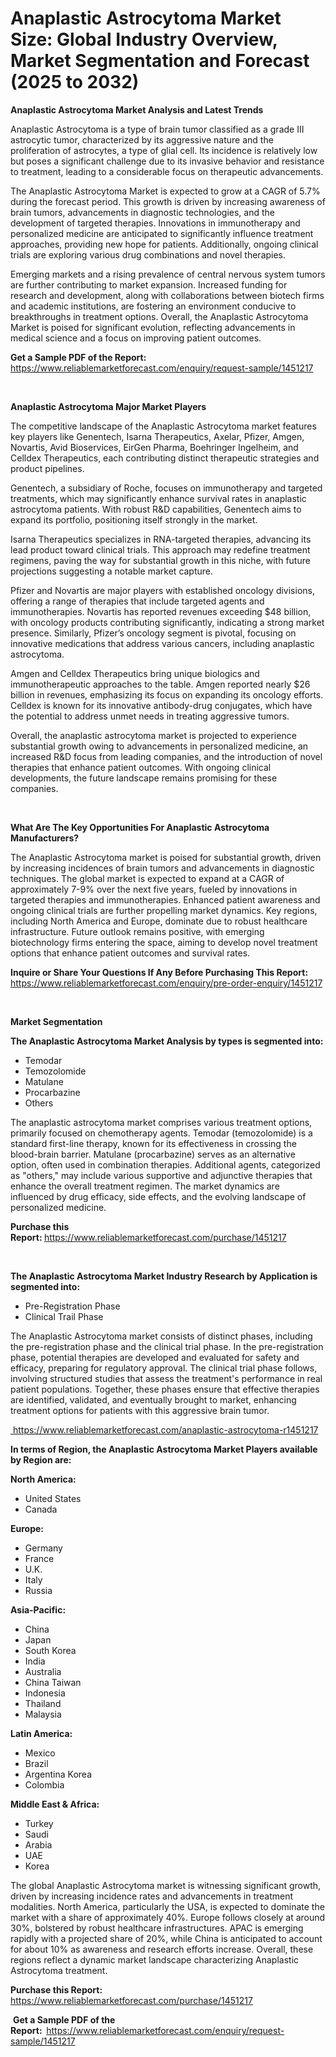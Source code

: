<p><h1>Anaplastic Astrocytoma Market Size: Global Industry Overview, Market Segmentation and Forecast (2025 to 2032)</h1></p><p><strong>Anaplastic Astrocytoma Market Analysis and Latest Trends</strong></p>
<p><p>Anaplastic Astrocytoma is a type of brain tumor classified as a grade III astrocytic tumor, characterized by its aggressive nature and the proliferation of astrocytes, a type of glial cell. Its incidence is relatively low but poses a significant challenge due to its invasive behavior and resistance to treatment, leading to a considerable focus on therapeutic advancements.</p><p>The Anaplastic Astrocytoma Market is expected to grow at a CAGR of 5.7% during the forecast period. This growth is driven by increasing awareness of brain tumors, advancements in diagnostic technologies, and the development of targeted therapies. Innovations in immunotherapy and personalized medicine are anticipated to significantly influence treatment approaches, providing new hope for patients. Additionally, ongoing clinical trials are exploring various drug combinations and novel therapies.</p><p>Emerging markets and a rising prevalence of central nervous system tumors are further contributing to market expansion. Increased funding for research and development, along with collaborations between biotech firms and academic institutions, are fostering an environment conducive to breakthroughs in treatment options. Overall, the Anaplastic Astrocytoma Market is poised for significant evolution, reflecting advancements in medical science and a focus on improving patient outcomes.</p></p>
<p><strong>Get a Sample PDF of the Report:&nbsp;</strong> <a href="https://www.reliablemarketforecast.com/enquiry/request-sample/1451217?utm_campaign=2944&utm_medium=2&utm_source=Github&utm_content=ia&utm_term=12042025&utm_id=anaplastic-astrocytoma">https://www.reliablemarketforecast.com/enquiry/request-sample/1451217</a></p>
<p>&nbsp;</p>
<p><strong>Anaplastic Astrocytoma Major Market Players</strong></p>
<p><p>The competitive landscape of the Anaplastic Astrocytoma market features key players like Genentech, Isarna Therapeutics, Axelar, Pfizer, Amgen, Novartis, Avid Bioservices, EirGen Pharma, Boehringer Ingelheim, and Celldex Therapeutics, each contributing distinct therapeutic strategies and product pipelines.</p><p>Genentech, a subsidiary of Roche, focuses on immunotherapy and targeted treatments, which may significantly enhance survival rates in anaplastic astrocytoma patients. With robust R&D capabilities, Genentech aims to expand its portfolio, positioning itself strongly in the market.</p><p>Isarna Therapeutics specializes in RNA-targeted therapies, advancing its lead product toward clinical trials. This approach may redefine treatment regimens, paving the way for substantial growth in this niche, with future projections suggesting a notable market capture.</p><p>Pfizer and Novartis are major players with established oncology divisions, offering a range of therapies that include targeted agents and immunotherapies. Novartis has reported revenues exceeding $48 billion, with oncology products contributing significantly, indicating a strong market presence. Similarly, Pfizer’s oncology segment is pivotal, focusing on innovative medications that address various cancers, including anaplastic astrocytoma.</p><p>Amgen and Celldex Therapeutics bring unique biologics and immunotherapeutic approaches to the table. Amgen reported nearly $26 billion in revenues, emphasizing its focus on expanding its oncology efforts. Celldex is known for its innovative antibody-drug conjugates, which have the potential to address unmet needs in treating aggressive tumors.</p><p>Overall, the anaplastic astrocytoma market is projected to experience substantial growth owing to advancements in personalized medicine, an increased R&D focus from leading companies, and the introduction of novel therapies that enhance patient outcomes. With ongoing clinical developments, the future landscape remains promising for these companies.</p></p>
<p>&nbsp;</p>
<p><strong>What Are The Key Opportunities For Anaplastic Astrocytoma Manufacturers?</strong></p>
<p><p>The Anaplastic Astrocytoma market is poised for substantial growth, driven by increasing incidences of brain tumors and advancements in diagnostic techniques. The global market is expected to expand at a CAGR of approximately 7-9% over the next five years, fueled by innovations in targeted therapies and immunotherapies. Enhanced patient awareness and ongoing clinical trials are further propelling market dynamics. Key regions, including North America and Europe, dominate due to robust healthcare infrastructure. Future outlook remains positive, with emerging biotechnology firms entering the space, aiming to develop novel treatment options that enhance patient outcomes and survival rates.</p></p>
<p><strong>Inquire or Share Your Questions If Any Before Purchasing This Report:</strong> <a href="https://www.reliablemarketforecast.com/enquiry/pre-order-enquiry/1451217?utm_campaign=2944&utm_medium=2&utm_source=Github&utm_content=ia&utm_term=12042025&utm_id=anaplastic-astrocytoma">https://www.reliablemarketforecast.com/enquiry/pre-order-enquiry/1451217</a></p>
<p>&nbsp;</p>
<p><strong>Market Segmentation</strong></p>
<p><strong>The Anaplastic Astrocytoma Market Analysis by types is segmented into:</strong></p>
<p><ul><li>Temodar</li><li>Temozolomide</li><li>Matulane</li><li>Procarbazine</li><li>Others</li></ul></p>
<p><p>The anaplastic astrocytoma market comprises various treatment options, primarily focused on chemotherapy agents. Temodar (temozolomide) is a standard first-line therapy, known for its effectiveness in crossing the blood-brain barrier. Matulane (procarbazine) serves as an alternative option, often used in combination therapies. Additional agents, categorized as "others," may include various supportive and adjunctive therapies that enhance the overall treatment regimen. The market dynamics are influenced by drug efficacy, side effects, and the evolving landscape of personalized medicine.</p></p>
<p><strong>Purchase this Report:&nbsp;</strong><a href="https://www.reliablemarketforecast.com/purchase/1451217?utm_campaign=2944&utm_medium=2&utm_source=Github&utm_content=ia&utm_term=12042025&utm_id=anaplastic-astrocytoma">https://www.reliablemarketforecast.com/purchase/1451217</a></p>
<p>&nbsp;</p>
<p><strong>The Anaplastic Astrocytoma Market Industry Research by Application is segmented into:</strong></p>
<p><ul><li>Pre-Registration Phase</li><li>Clinical Trail Phase</li></ul></p>
<p><p>The Anaplastic Astrocytoma market consists of distinct phases, including the pre-registration phase and the clinical trial phase. In the pre-registration phase, potential therapies are developed and evaluated for safety and efficacy, preparing for regulatory approval. The clinical trial phase follows, involving structured studies that assess the treatment's performance in real patient populations. Together, these phases ensure that effective therapies are identified, validated, and eventually brought to market, enhancing treatment options for patients with this aggressive brain tumor.</p></p>
<p><a href="https://www.reliablemarketforecast.com/anaplastic-astrocytoma-r1451217?utm_campaign=2944&utm_medium=2&utm_source=Github&utm_content=ia&utm_term=12042025&utm_id=anaplastic-astrocytoma">&nbsp;https://www.reliablemarketforecast.com/anaplastic-astrocytoma-r1451217</a></p>
<p><strong>In terms of Region, the Anaplastic Astrocytoma Market Players available by Region are:</strong></p>
<p>
    <p> <strong> North America: </strong>
        <ul>
            <li>United States</li>
            <li>Canada</li>
        </ul>
        </p> 
    <p> <strong> Europe: </strong>
        <ul>
            <li>Germany</li>
            <li>France</li>
            <li>U.K.</li>
            <li>Italy</li>
            <li>Russia</li>
        </ul>
        </p> 
    <p> <strong> Asia-Pacific: </strong>
        <ul>
            <li>China</li>
            <li>Japan</li>
            <li>South Korea</li>
            <li>India</li>
            <li>Australia</li>
            <li>China Taiwan</li>
            <li>Indonesia</li>
            <li>Thailand</li>
            <li>Malaysia</li>
        </ul>
        </p> 
    <p> <strong> Latin America: </strong>
        <ul>
            <li>Mexico</li>
            <li>Brazil</li>
            <li>Argentina Korea</li>
            <li>Colombia</li>
        </ul>
        </p> 
    <p> <strong> Middle East & Africa: </strong>
        <ul>
            <li>Turkey</li>
            <li>Saudi</li>
            <li>Arabia</li>
            <li>UAE</li>
            <li>Korea</li>
        </ul>
    </p>
    </p>
<p><p>The global Anaplastic Astrocytoma market is witnessing significant growth, driven by increasing incidence rates and advancements in treatment modalities. North America, particularly the USA, is expected to dominate the market with a share of approximately 40%. Europe follows closely at around 30%, bolstered by robust healthcare infrastructures. APAC is emerging rapidly with a projected share of 20%, while China is anticipated to account for about 10% as awareness and research efforts increase. Overall, these regions reflect a dynamic market landscape characterizing Anaplastic Astrocytoma treatment.</p></p>
<p><strong>Purchase this Report: </strong><a href="https://www.reliablemarketforecast.com/purchase/1451217?utm_campaign=2944&utm_medium=2&utm_source=Github&utm_content=ia&utm_term=12042025&utm_id=anaplastic-astrocytoma">https://www.reliablemarketforecast.com/purchase/1451217</a></p>
<p>&nbsp;<strong>Get a Sample PDF of the Report:&nbsp;&nbsp;</strong><a href="https://www.reliablemarketforecast.com/enquiry/request-sample/1451217?utm_campaign=2944&utm_medium=2&utm_source=Github&utm_content=ia&utm_term=12042025&utm_id=anaplastic-astrocytoma">https://www.reliablemarketforecast.com/enquiry/request-sample/1451217</a></p>
<p><strong></strong></p>
<p><p></p><p></p><p></p></p>